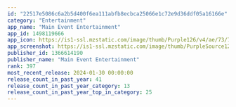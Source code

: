 ```yaml
---
id: "22517e5086c6a2b5d400f6ea111abfb8ecbca25066e1c72e9d36ddf05a16166e"
category: "Entertainment"
app_name: "Main Event Entertainment"
app_id: 1498119666
app_icon: https://is1-ssl.mzstatic.com/image/thumb/Purple126/v4/ae/73/7a/ae737af3-0383-5a2f-c3b6-2e74a7808c1f/AppIcon-0-0-1x_U007emarketing-0-10-0-85-220.png/1024x1024bb.png
app_screenshot: https://is1-ssl.mzstatic.com/image/thumb/PurpleSource123/v4/86/0f/39/860f39d3-b8ce-fc91-944c-6fa62b23f092/0825877c-5f18-4f46-9f4b-ff522c44e351_SplashBackground.jpg/1242x2688bb.png
publisher_id: 1366614190
publisher_name: "Main Event Entertainment"
rank: 397
most_recent_release: 2024-01-30 00:00:00
release_count_in_past_year: 41
release_count_in_past_year_category: 13
release_count_in_past_year_top_in_category: 25
---
```

